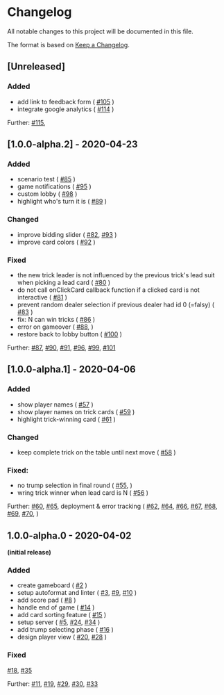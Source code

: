# Changelog
All notable changes to this project will be documented in this file.

The format is based on [Keep a Changelog](https://keepachangelog.com/en/1.0.0/).

## [Unreleased]

### Added
- add link to feedback form (
  [#105](https://github.com/wizard-online/wizard-online/pull/105)
)
- integrate google analytics (
  [#114](https://github.com/wizard-online/wizard-online/pull/114)
)

Further:
  [#115](https://github.com/wizard-online/wizard-online/pull/115),

## [1.0.0-alpha.2] - 2020-04-23

### Added
- scenario test (
  [#85](https://github.com/wizard-online/wizard-online/pull/85)
  )
- game notifications (
  [#95](https://github.com/wizard-online/wizard-online/pull/95)
  )
- custom lobby (
  [#98](https://github.com/wizard-online/wizard-online/pull/98)
  )
- highlight who's turn it is (
  [#89](https://github.com/wizard-online/wizard-online/pull/89)
  )

### Changed
- improve bidding slider (
  [#82](https://github.com/wizard-online/wizard-online/pull/82),
  [#93](https://github.com/wizard-online/wizard-online/pull/93)
  )
- improve card colors (
  [#92](https://github.com/wizard-online/wizard-online/pull/92)
  )

### Fixed

- the new trick leader is not influenced by the previous trick's lead suit when picking a lead card (
  [#80](https://github.com/wizard-online/wizard-online/pull/80)
)
- do not call onClickCard callback function if a clicked card is not interactive (
  [#81](https://github.com/wizard-online/wizard-online/pull/81)
)
- prevent random dealer selection if previous dealer had id 0 (=falsy) (
  [#83](https://github.com/wizard-online/wizard-online/pull/83)
)
- fix: N can win tricks (
  [#86](https://github.com/wizard-online/wizard-online/pull/86)
)
- error on gameover (
  [#88](https://github.com/wizard-online/wizard-online/pull/88),
)
- restore back to lobby button (
  [#100](https://github.com/wizard-online/wizard-online/pull/100)
)

Further:
  [#87](https://github.com/wizard-online/wizard-online/pull/87),
  [#90](https://github.com/wizard-online/wizard-online/pull/90),
  [#91](https://github.com/wizard-online/wizard-online/pull/91),
  [#96](https://github.com/wizard-online/wizard-online/pull/96),
  [#99](https://github.com/wizard-online/wizard-online/pull/99),
  [#101](https://github.com/wizard-online/wizard-online/pull/101)
 

## [1.0.0-alpha.1] - 2020-04-06

### Added
- show player names (
  [#57](https://github.com/wizard-online/wizard-online/pull/57)
  )
- show player names on trick cards (
  [#59](https://github.com/wizard-online/wizard-online/pull/59)
  )
- highlight trick-winning card (
  [#61](https://github.com/wizard-online/wizard-online/pull/61)
  )

### Changed
- keep complete trick on the table until next move (
  [#58](https://github.com/wizard-online/wizard-online/pull/58)
  )


### Fixed:
- no trump selection in final round (
  [#55](https://github.com/wizard-online/wizard-online/pull/55),
)
- wring trick winner when lead card is N (
  [#56](https://github.com/wizard-online/wizard-online/pull/56)
)

Further: 
  [#60](https://github.com/wizard-online/wizard-online/pull/60),
  [#65](https://github.com/wizard-online/wizard-online/pull/65),
deployment & error tracking (
  [#62](https://github.com/wizard-online/wizard-online/pull/62),
  [#64](https://github.com/wizard-online/wizard-online/pull/64),
  [#66](https://github.com/wizard-online/wizard-online/pull/66),
  [#67](https://github.com/wizard-online/wizard-online/pull/67),
  [#68](https://github.com/wizard-online/wizard-online/pull/68),
  [#69](https://github.com/wizard-online/wizard-online/pull/69),
  [#70](https://github.com/wizard-online/wizard-online/pull/70),
  )

## 1.0.0-alpha.0 - 2020-04-02
**(initial release)**

### Added
- create gameboard (
  [#2](https://github.com/wizard-online/wizard-online/pull/2)
  )
- setup autoformat and linter (
  [#3](https://github.com/wizard-online/wizard-online/pull/3),
  [#9](https://github.com/wizard-online/wizard-online/pull/9),
  [#10](https://github.com/wizard-online/wizard-online/pull/10)
  )
- add score pad (
  [#8](https://github.com/wizard-online/wizard-online/pull/8)
  )
- handle end of game (
  [#14](https://github.com/wizard-online/wizard-online/pull/14)
  )
- add card sorting feature (
  [#15](https://github.com/wizard-online/wizard-online/pull/15)
  )
- setup server (
  [#5](https://github.com/wizard-online/wizard-online/pull/5),
  [#24](https://github.com/wizard-online/wizard-online/pull/24),
  [#34](https://github.com/wizard-online/wizard-online/pull/34)
  )
- add trump selecting phase (
  [#16](https://github.com/wizard-online/wizard-online/pull/16)
  )
- design player view (
  [#20](https://github.com/wizard-online/wizard-online/pull/20),
  [#28](https://github.com/wizard-online/wizard-online/pull/28)
  )

### Fixed
  [#18](https://github.com/wizard-online/wizard-online/pull/18),
  [#35](https://github.com/wizard-online/wizard-online/pull/35)

Further:
  [#11](https://github.com/wizard-online/wizard-online/pull/11),
  [#19](https://github.com/wizard-online/wizard-online/pull/19),
  [#29](https://github.com/wizard-online/wizard-online/pull/29),
  [#30](https://github.com/wizard-online/wizard-online/pull/30),
  [#33](https://github.com/wizard-online/wizard-online/pull/33)
